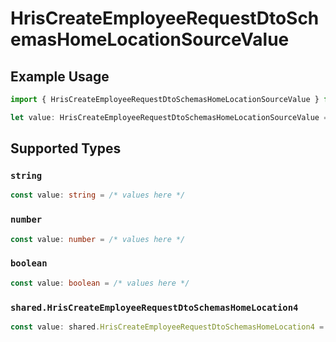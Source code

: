 # HrisCreateEmployeeRequestDtoSchemasHomeLocationSourceValue

## Example Usage

```typescript
import { HrisCreateEmployeeRequestDtoSchemasHomeLocationSourceValue } from "@stackone/stackone-client-ts/sdk/models/shared";

let value: HrisCreateEmployeeRequestDtoSchemasHomeLocationSourceValue = "<value>";
```

## Supported Types

### `string`

```typescript
const value: string = /* values here */
```

### `number`

```typescript
const value: number = /* values here */
```

### `boolean`

```typescript
const value: boolean = /* values here */
```

### `shared.HrisCreateEmployeeRequestDtoSchemasHomeLocation4`

```typescript
const value: shared.HrisCreateEmployeeRequestDtoSchemasHomeLocation4 = /* values here */
```

